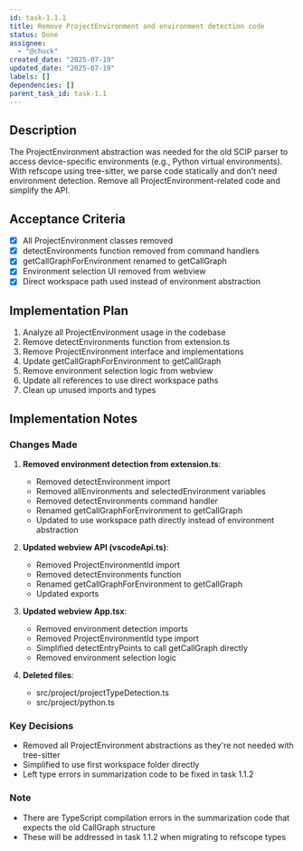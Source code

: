 ```yaml
---
id: task-1.1.1
title: Remove ProjectEnvironment and environment detection code
status: Done
assignee:
  - "@chuck"
created_date: "2025-07-19"
updated_date: "2025-07-19"
labels: []
dependencies: []
parent_task_id: task-1.1
---
```


## Description

The ProjectEnvironment abstraction was needed for the old SCIP parser to access device-specific environments (e.g., Python virtual environments). With refscope using tree-sitter, we parse code statically and don't need environment detection. Remove all ProjectEnvironment-related code and simplify the API.

## Acceptance Criteria

- [x] All ProjectEnvironment classes removed
- [x] detectEnvironments function removed from command handlers
- [x] getCallGraphForEnvironment renamed to getCallGraph
- [x] Environment selection UI removed from webview
- [x] Direct workspace path used instead of environment abstraction

## Implementation Plan

1. Analyze all ProjectEnvironment usage in the codebase
2. Remove detectEnvironments function from extension.ts
3. Remove ProjectEnvironment interface and implementations
4. Update getCallGraphForEnvironment to getCallGraph
5. Remove environment selection logic from webview
6. Update all references to use direct workspace paths
7. Clean up unused imports and types

## Implementation Notes

### Changes Made

1. **Removed environment detection from extension.ts**:

   - Removed detectEnvironment import
   - Removed allEnvironments and selectedEnvironment variables
   - Removed detectEnvironments command handler
   - Renamed getCallGraphForEnvironment to getCallGraph
   - Updated to use workspace path directly instead of environment abstraction

2. **Updated webview API (vscodeApi.ts)**:

   - Removed ProjectEnvironmentId import
   - Removed detectEnvironments function
   - Renamed getCallGraphForEnvironment to getCallGraph
   - Updated exports

3. **Updated webview App.tsx**:

   - Removed environment detection imports
   - Removed ProjectEnvironmentId type import
   - Simplified detectEntryPoints to call getCallGraph directly
   - Removed environment selection logic

4. **Deleted files**:
   - src/project/projectTypeDetection.ts
   - src/project/python.ts

### Key Decisions

- Removed all ProjectEnvironment abstractions as they're not needed with tree-sitter
- Simplified to use first workspace folder directly
- Left type errors in summarization code to be fixed in task 1.1.2

### Note

- There are TypeScript compilation errors in the summarization code that expects the old CallGraph structure
- These will be addressed in task 1.1.2 when migrating to refscope types
